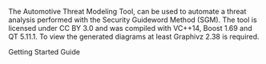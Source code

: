The Automotive Threat Modeling Tool, can be used to automate a threat analysis performed with the Security Guideword Method (SGM). The tool is licensed under CC BY 3.0 and was compiled with VC++14, Boost 1.69 and QT 5.11.1. To view the generated diagrams at least Graphivz 2.38 is required. 

Getting Started Guide